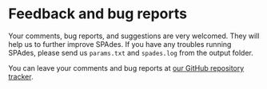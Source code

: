 # Feedback and bug reports

Your comments, bug reports, and suggestions are very welcomed. They will help us to further improve SPAdes. If you have any troubles running SPAdes, please send us `params.txt` and `spades.log` from the output folder.

You can leave your comments and bug reports at [our GitHub repository tracker](https://github.com/ablab/spades/issues).

